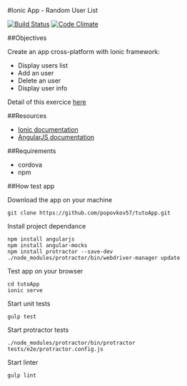 #Ionic App - Random User List

[![Build Status](https://snap-ci.com/popovkov57/tutoApp/branch/master/build_image)](https://snap-ci.com/popovkov57/tutoApp/branch/master) [![Code Climate](https://codeclimate.com/github/popovkov57/tutoApp/badges/gpa.svg)](https://codeclimate.com/github/popovkov57/tutoApp)

##Objectives

Create an app cross-platform with Ionic framework:
* Display users list
* Add an user
* Delete an user
* Display user info

Detail of this exercice [here](https://gist.github.com/skelz0r/80a41c9ef24b16879c3a#file-ionic-base-md)

##Resources

* [Ionic documentation](http://ionicframework.com/docs/)
* [AngularJS documentation](https://docs.angularjs.org/api)

##Requirements
* cordova
* npm

##How test app

Download the app on your machine
```
git clone https://github.com/popovkov57/tutoApp.git
```
Install project dependance
```
npm install angularjs
npm install angular-mocks
npm install protractor --save-dev
./node_modules/protractor/bin/webdriver-manager update

```
Test app on your browser
```
cd tutoApp
ionic serve
```
Start unit tests
```
gulp test
```
Start protractor tests
```
./node_modules/protractor/bin/protractor tests/e2e/protractor.config.js
```
Start linter
```
gulp lint
```

